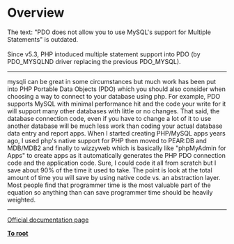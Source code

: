 # Overview



The text: "PDO does not allow you to use MySQL&apos;s support for Multiple Statements" is outdated.<br><br>Since v5.3, PHP intoduced multiple statement support into PDO (by PDO_MYSQLND driver replacing the previous PDO_MYSQL).  

---

mysqli can be great in some circumstances but much work has been put into PHP Portable Data Objects (PDO) which you should also consider when choosing a way to connect to your database using php. For example, PDO supports MySQL with minimal performance hit and the code your write for it will support many other databases with little or no changes. That said, the database connection code, even if you have to change a lot of it to use another database will be much less work than coding your actual database data entry and report apps. When I started creating PHP/MySQL apps years ago, I used php&apos;s native support for PHP then moved to PEAR:DB and MDB/MDB2 and finally to wizzyweb which is basically like "phpMyAdmin for Apps" to create apps as it automatically generates the PHP PDO connection code and the application code. Sure, I could code it all from scratch but I save about 90% of the time it used to take. The point is look at the total amount of time you will save by using native code vs. an abstraction layer. Most people find that programmer time is the most valuable part of the equation so anything than can save programmer time should be heavily weighted.  

---

[Official documentation page](https://www.php.net/manual/en/mysqli.overview.php)

**[To root](/README.md)**